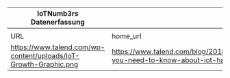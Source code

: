 |IoTNumb3rs Datenerfassung|||||||||||
| ---- | ---- | ---- | ---- | ---- | ---- | ---- | ---- | ---- | ---- | ---- |
||||||||||||
|URL|home_url|filename|device_class|device_count|market_class|market_volume|prognosis_year|publication_year|authorship_class|Dropbox folder|
|https://www.talend.com/wp-content/uploads/IoT-Growth-Graphic.png|https://www.talend.com/blog/2018/04/09/everything-you-need-to-know-about-iot-hardware/|file44_IoT-Growth-Graphic.png||||||||Pattoho/20181122-1800|
